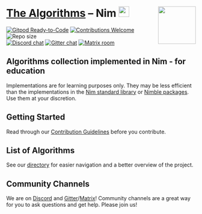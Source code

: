 # <a href="https://github.com/TheAlgorithms/">The Algorithms</a> – Nim&nbsp;<img src="https://raw.githubusercontent.com/nim-lang/assets/master/Art/logo-crown.png" height="28px"/><a href="https://github.com/TheAlgorithms/"><img align="right" src="https://raw.githubusercontent.com/TheAlgorithms/website/main/public/logo.svg" height="100"></a>

[![Gitpod Ready-to-Code][badge-gitpod]](https://gitpod.io/#https://github.com/TheAlgorithms/Nim)
[![Contributions Welcome][badge-contributions]](https://github.com/TheAlgorithms/Nim/blob/master/CONTRIBUTING.md)
![Repo size][badge-reposize]
</br>
[![Discord chat][badge-discord]](https://the-algorithms.com/discord)
[![Gitter chat][badge-gitter]](https://gitter.im/#TheAlgorithms_community:gitter.im)
[![Matrix room][badge-matrix]](https://matrix.to/#/#TheAlgorithms_community:gitter.im)

## Algorithms collection implemented in Nim - for education

Implementations are for learning purposes only. They may be less efficient than the implementations in the [Nim standard library](https://nim-lang.org/docs/lib.html) or [Nimble packages](https://nimble.directory/). Use them at your discretion.

## Getting Started

Read through our [Contribution Guidelines](CONTRIBUTING.md) before you contribute.

## List of Algorithms

See our [directory](DIRECTORY.md) for easier navigation and a better overview of the project.

## Community Channels

We are on [Discord](https://the-algorithms.com/discord) and [Gitter](https://gitter.im/TheAlgorithms)/[Matrix](https://matrix.to/#/#TheAlgorithms_community:gitter.im)!
Community channels are a great way for you to ask questions and get help. Please join us!

<!-- links -->
[badge-contributions]: https://img.shields.io/static/v1.svg?label=Contributions&message=Welcome&color=0059b3&style=flat-square
[badge-discord]: https://img.shields.io/discord/808045925556682782.svg?logo=discord&colorB=7289DA&style=flat-square
[badge-matrix]: https://img.shields.io/badge/matrix-TheAlgorithms_community-0dbd8b?logo=matrix
[badge-gitpod]: https://img.shields.io/badge/Gitpod-Ready--to--Code-blue?logo=gitpod&style=flat-square
[badge-gitter]: https://img.shields.io/badge/Chat-Gitter-ff69b4.svg?label=Chat&logo=gitter&style=flat-square
[badge-reposize]: https://img.shields.io/github/repo-size/TheAlgorithms/Nim.svg?label=Repo%20size&style=flat-square
